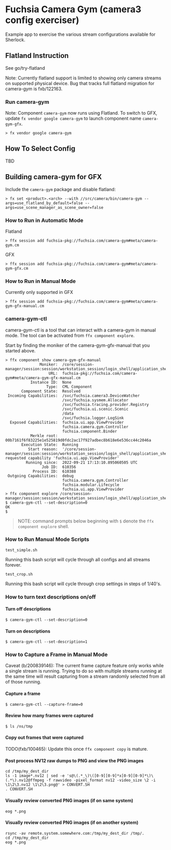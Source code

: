 # Fuchsia Camera Gym (camera3 config exerciser)

Example app to exercise the various stream configurations available for Sherlock.

## Flatland Instruction
See go/try-flatland

Note: Currently flatland support is limited to showing only camera streams on supported physical device.
Bug that tracks full flatland migration for camera-gym is fxb/122163.

### Run camera-gym

Note: Component `camera-gym` now runs using Flatland. To switch to GFX, update `fx vendor google camera-gym` to launch component name `camera-gym-gfx`.

```
> fx vendor google camera-gym
```

## How To Select Config

TBD

## Building camera-gym for GFX

Include the `camera-gym` package and disable flatland:

```
> fx set <product>.<arch> --with //src/camera/bin/camera-gym --args=use_flatland_by_default=false --args=use_scene_manager_as_scene_owner=false
```

### How to Run in Automatic Mode

Flatland
```
> ffx session add fuchsia-pkg://fuchsia.com/camera-gym#meta/camera-gym.cm
```

GFX
```
> ffx session add fuchsia-pkg://fuchsia.com/camera-gym#meta/camera-gym-gfx.cm
```

### How to Run in Manual Mode
Currently only supported in GFX

```
> ffx session add fuchsia-pkg://fuchsia.com/camera-gym#meta/camera-gym-gfx-manual.cm
```

### camera-gym-ctl

camera-gym-ctl is a tool that can interact with a camera-gym in manual mode.
The tool can be activated from `ffx component explore`.

Start by finding the moniker of the camera-gym-gfx-manual that you started above.

```
> ffx component show camera-gym-gfx-manual
               Moniker:  /core/session-manager/session:session/workstation_session/login_shell/application_shell:1/elements:vd5ioej4lvcshlgb
                   URL:  fuchsia-pkg://fuchsia.com/camera-gym#meta/camera-gym-gfx-manual.cm
           Instance ID:  None
                  Type:  CML Component
       Component State:  Resolved
 Incoming Capabilities:  /svc/fuchsia.camera3.DeviceWatcher
                         /svc/fuchsia.sysmem.Allocator
                         /svc/fuchsia.tracing.provider.Registry
                         /svc/fuchsia.ui.scenic.Scenic
                         /data
                         /svc/fuchsia.logger.LogSink
  Exposed Capabilities:  fuchsia.ui.app.ViewProvider
                         fuchsia.camera.gym.Controller
                         fuchsia.component.Binder
           Merkle root:  00b7161f6f83225e1e525819d0fdc2ac17f927adbec8b618e6e536cc44c2046a
       Execution State:  Running
          Start reason:  '/core/session-manager/session:session/workstation_session/login_shell/application_shell:1/elements:vd5ioej4lvcshlgb' requested capability 'fuchsia.ui.app.ViewProvider'
         Running since:  2022-09-21 17:13:10.895060505 UTC
                Job ID:  610356
            Process ID:  610388
 Outgoing Capabilities:  debug
                         fuchsia.camera.gym.Controller
                         fuchsia.modular.Lifecycle
                         fuchsia.ui.app.ViewProvider
> ffx component explore /core/session-manager/session:session/workstation_session/login_shell/application_shell:1/elements:vd5ioej4lvcshlgb
$ camera-gym-ctl --set-description=0
OK
$
```

> NOTE: command prompts below beginning with `$` denote the `ffx component
> explore` shell.

### How to Run Manual Mode Scripts

```
test_simple.sh
```

  Running this bash script will cycle through all configs and all streams forever.

```
test_crop.sh
```

  Running this bash script will cycle through crop settings in steps of 1/40's.

### How to turn text descriptions on/off

#### Turn off descriptions

```
$ camera-gym-ctl --set-description=0
```

#### Turn on descriptions

```
$ camera-gym-ctl --set-description=1
```

### How to Capture a Frame in Manual Mode

Caveat (b/200839146): The current frame capture feature only works while a
single stream is running.  Trying to do so with multiple streams running at the
same time will result capturing from a stream randomly selected from all of
those running.

#### Capture a frame

```
$ camera-gym-ctl --capture-frame=0
```

#### Review how many frames were captured

```
$ ls /ns/tmp
```

#### Copy out frames that were captured

TODO(fxb/100465): Update this once `ffx component copy` is mature.

#### Post process NV12 raw dumps to PNG and view the PNG images

```
cd /tmp/my_dest_dir
ls -1 image*.nv12 | sed -e 's@\(.*_\)\([0-9][0-9]*x[0-9][0-9]*\)\(.*\).nv12@ffmpeg -f rawvideo -pixel_format nv12 -video_size \2 -i \1\2\3.nv12 \1\2\3.png@' > CONVERT.SH
. CONVERT.SH
```

#### Visually review converted PNG images (if on same system)

```
eog *.png
```

#### Visually review converted PNG images (if on another system)

```
rsync -av remote.system.somewhere.com:/tmp/my_dest_dir /tmp/.
cd /tmp/my_dest_dir
eog *.png
```

